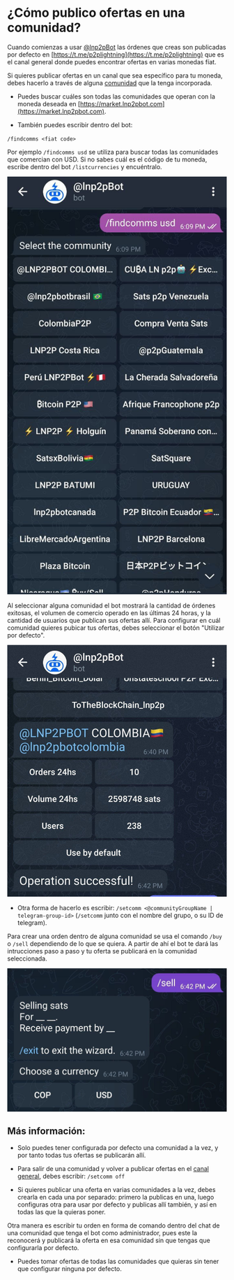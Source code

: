 # ¿Cómo publico ofertas en una comunidad?
Cuando comienzas a usar [@lnp2pBot](https://t.me/lnp2pbot) las órdenes que creas son publicadas por defecto en [https://t.me/p2plightning](https://t.me/p2plightning) que es el canal general donde puedes encontrar ofertas en varias monedas fíat.

Si quieres publicar ofertas en un canal que sea específico para tu moneda, debes hacerlo a través de alguna [comunidad](./communities.md) que la tenga incorporada. 

- Puedes buscar cuáles son todas las comunidades que operan con la moneda deseada en [https://market.lnp2pbot.com](https://market.lnp2pbot.com).

- También puedes escribir dentro del bot:

`/findcomms <fiat code>`

Por ejemplo `/findcomms usd` se utiliza para buscar todas las comunidades que comercian con USD. Si no sabes cuál es el código de tu moneda, escribe dentro del bot `/listcurrencies` y encuéntralo.

![Find Community Capture](./assets/images/findcomms.jpg)

Al seleccionar alguna comunidad el bot mostrará la cantidad de órdenes exitosas, el volumen de comercio operado en las últimas 24 horas, y la cantidad de usuarios que publican sus ofertas allí. Para configurar en cuál comunidad quieres pubicar tus ofertas, debes seleccionar el botón "Utilizar por defecto".

![Community details Capture](./assets/images/comm-detail.jpg)

- Otra forma de hacerlo es escribir: 
`/setcomm <@communityGroupName | telegram-group-id>` (`/setcomm` junto con el nombre del grupo, o su ID de telegram).

Para crear una orden dentro de alguna comunidad se usa el comando `/buy` o `/sell` dependiendo de lo que se quiera. A partir de ahí el bot te dará las intrucciones paso a paso y tu oferta se publicará en la comunidad seleccionada.

![Community Wizard Capture](./assets/images/sell.jpg)

## Más información:
- Solo puedes tener configurada por defecto una comunidad a la vez, y por tanto todas tus ofertas se publicarán allí.

- Para salir de una comunidad y volver a publicar ofertas en el [canal general](https://t.me/p2plightning), debes escribir:
`/setcomm off`

- Si quieres publicar una oferta en varias comunidades a la vez, debes crearla en cada una por separado: primero la publicas en una, luego configuras otra para usar por defecto y publicas allí también, y así en todas las que la quieras poner.

Otra manera es escribir tu orden en forma de comando dentro del chat de una comunidad que tenga el bot como administrador, pues este la reconocerá y publicará la oferta en esa comunidad sin que tengas que configurarla por defecto.

- Puedes tomar ofertas de todas las comunidades que quieras sin tener que configurar ninguna por defecto.
